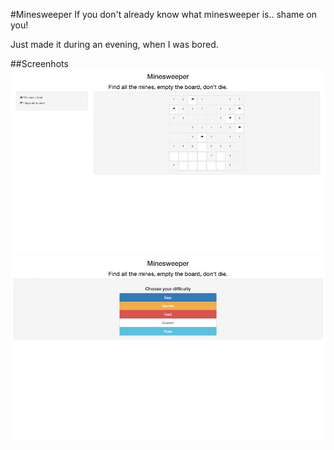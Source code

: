 #Minesweeper
If you don't already know what minesweeper is.. shame on you!

Just made it during an evening, when I was bored.

##Screenhots
![In game screenshot](screenshots/minesweeper-ingame.png)
![Menu screenshot](screenshots/minesweeper-menu.png)